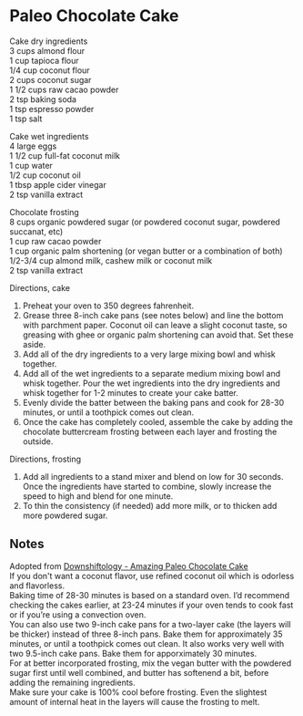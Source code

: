 # Paleo Chocolate Cake

Cake dry ingredients  
3 cups almond flour  
1 cup tapioca flour  
1/4 cup coconut flour  
2 cups coconut sugar  
1 1/2 cups raw cacao powder  
2 tsp baking soda  
1 tsp espresso powder  
1 tsp salt  

Cake wet ingredients  
4 large eggs  
1 1/2 cup full-fat coconut milk  
1 cup water  
1/2 cup coconut oil  
1 tbsp apple cider vinegar  
2 tsp vanilla extract  

Chocolate frosting  
8 cups organic powdered sugar (or powdered coconut sugar, powdered succanat, etc)  
1 cup raw cacao powder  
1 cup organic palm shortening (or vegan butter or a combination of both)  
1/2-3/4 cup almond milk, cashew milk or coconut milk  
2 tsp vanilla extract  

Directions, cake  
1. Preheat your oven to 350 degrees fahrenheit.  
1. Grease three 8-inch cake pans (see notes below) and line the bottom with parchment paper. Coconut oil can leave a slight coconut taste, so greasing with ghee or organic palm shortening can avoid that. Set these aside.  
1. Add all of the dry ingredients to a very large mixing bowl and whisk together.  
1. Add all of the wet ingredients to a separate medium mixing bowl and whisk together. Pour the wet ingredients into the dry ingredients and whisk together for 1-2 minutes to create your cake batter.  
1. Evenly divide the batter between the baking pans and cook for 28-30 minutes, or until a toothpick comes out clean.  
1. Once the cake has completely cooled, assemble the cake by adding the chocolate buttercream frosting between each layer and frosting the outside.  

Directions, frosting  
1. Add all ingredients to a stand mixer and blend on low for 30 seconds. Once the ingredients have started to combine, slowly increase the speed to high and blend for one minute.  
1. To thin the consistency (if needed) add more milk, or to thicken add more powdered sugar.  

## Notes
Adopted from [Downshiftology - Amazing Paleo Chocolate Cake](https://downshiftology.com/recipes/paleo-chocolate-cake/)  
If you don't want a coconut flavor, use refined coconut oil which is odorless and flavorless.  
Baking time of 28-30 minutes is based on a standard oven. I’d recommend checking the cakes earlier, at 23-24 minutes if your oven tends to cook fast or if you’re using a convection oven.  
You can also use two 9-inch cake pans for a two-layer cake (the layers will be thicker) instead of three 8-inch pans. Bake them for approximately 35 minutes, or until a toothpick comes out clean. It also works very well with two 9.5-inch cake pans. Bake them for apporximately 30 minutes.  
For at better incorporated frosting, mix the vegan butter with the powdered sugar first until well combined, and butter has softenend a bit, before adding the remaining ingredients.  
Make sure your cake is 100% cool before frosting. Even the slightest amount of internal heat in the layers will cause the frosting to melt.  


